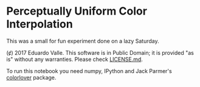 # Perceptually Uniform Color Interpolation

This was a small for fun experiment done on a lazy Saturday.

(c̸) 2017 Eduardo Valle. This software is in Public Domain; it is provided "as is" without any warranties. Please check [LICENSE.md](https://github.com/dreavjr/colorinterp/blob/master/LICENSE.md).

To run this notebook you need numpy, IPython and Jack Parmer's [colorlover](https://github.com/jackparmer/colorlover) package.
